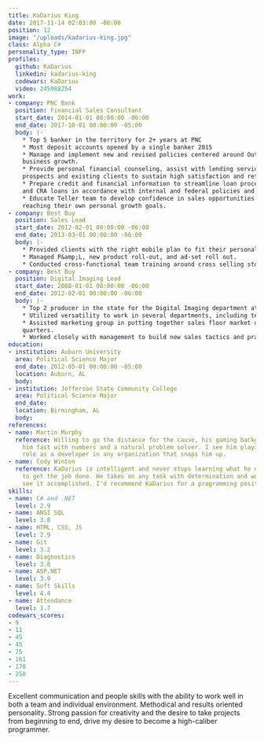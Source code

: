 ```yaml
---
title: KaDarius King
date: 2017-11-14 02:03:00 -06:00
position: 12
image: "/uploads/kadarius-king.jpg"
class: Alpha C#
personality_type: INFP
profiles:
  github: KaDarius
  linkedin: kadarius-king
  codewars: KaDarius
  video: 245988254
work:
- company: PNC Bank
  position: Financial Sales Consultant
  start_date: 2014-01-01 00:00:00 -06:00
  end_date: 2017-10-01 00:00:00 -05:00
  body: |-
    * Top 5 banker in the territory for 2+ years at PNC
    * Most deposit accounts opened by a single banker 2015
    * Manage and implement new and revised policies centered around Outreach and Workplace
    business growth.
    * Provide personal financial counseling, assist with lending services, and building relationships with
    prospects and existing clients to sustain high satisfaction and retention scores.
    * Prepare credit and financial information to streamline loan processing for mortgage, installment,
    and CRA loans in accordance with internal and federal policies and procedures.
    * Educate Teller team to develop confidence in sales opportunities and provide development in
    reaching their own personal growth goals.
- company: Best Buy
  position: Sales Lead
  start_date: 2012-02-01 00:00:00 -06:00
  end_date: 2013-03-01 00:00:00 -06:00
  body: |-
    * Provided clients with the right mobile plan to fit their personal and/or family needs.
    * Managed P&amp;L, new product roll-out, and ad-set roll out.
    * Conducted cross-functional team training around cross selling store cards with every purchase.
- company: Best Buy
  position: Digital Imaging Lead
  start_date: 2008-01-01 00:00:00 -06:00
  end_date: 2012-02-01 00:00:00 -06:00
  body: |-
    * Top 2 producer in the state for the Digital Imaging department at BestBuy
    * Utilized versatility to work in several departments, including technical support.
    * Assisted marketing group in putting together sales floor market during holiday and peak sale
    quarters.
    * Worked closely with management to build new sales tactics and practices to motivate sales team.
education:
- institution: Auburn University
  area: Political Science Major
  end_date: 2012-05-01 00:00:00 -05:00
  location: Auburn, AL
  body: 
- institution: Jefferson State Community College
  area: Political Science Major
  end_date: 
  location: Birmingham, AL
  body: 
references:
- name: Martin Murphy
  reference: Willing to go the distance for the cause, his gaming background makes
    him fast with numbers and a natural problem solver. I see him playing a critical
    role as a developer in any organization that snaps him up.
- name: Cody Winton
  reference: KaDarius is intelligent and never stops learning what he needs to know
    to get the job done. He takes on any task with determination and works hard to
    see it accomplished. I'd recommend KaDarius for a programming position.
skills:
- name: C# and .NET
  level: 2.9
- name: ANSI SQL
  level: 3.8
- name: HTML, CSS, JS
  level: 2.9
- name: Git
  level: 3.2
- name: Diagnostics
  level: 3.8
- name: ASP.NET
  level: 3.9
- name: Soft Skills
  level: 4.4
- name: Attendance
  level: 1.7
codewars_scores:
- 9
- 11
- 45
- 45
- 75
- 161
- 170
- 250
---
```


Excellent communication and people skills with the ability to work well in both a team and individual environment. Methodical and results oriented personality. Strong passion for creativity and the desire to take projects from beginning to end, drive my desire to become a high-caliber programmer.